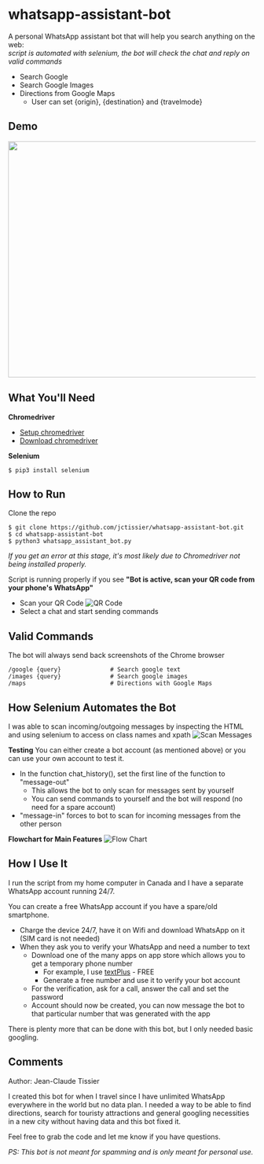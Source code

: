 # whatsapp-assistant-bot

A personal WhatsApp assistant bot that will help you search anything on the web:
<br><i>script is automated with selenium, the bot will check the chat and reply on valid commands</i>
  * Search Google
  * Search Google Images
  * Directions from Google Maps
     * User can set {origin}, {destination} and {travelmode}

## Demo
<img src="https://github.com/jctissier/whatsapp-assistant-bot/blob/master/documentation/pics/whatsappbotdemo.gif" width="640" height="480" />

## What You'll Need
**Chromedriver**

* [Setup chromedriver](http://www.kenst.com/2015/03/installing-chromedriver-on-mac-osx/)
* [Download chromedriver](https://sites.google.com/a/chromium.org/chromedriver/)

**Selenium**
```
$ pip3 install selenium
```

## How to Run
Clone the repo
```
$ git clone https://github.com/jctissier/whatsapp-assistant-bot.git
$ cd whatsapp-assistant-bot
$ python3 whatsapp_assistant_bot.py
```

*If you get an error at this stage, it's most likely due to Chromedriver not being installed properly.*

Script is running properly if you see **"Bot is active, scan your QR code from your phone's WhatsApp"**
* Scan your QR Code
![QR Code](https://github.com/jctissier/whatsapp-assistant-bot/blob/master/documentation/pics/scan_qr_code_doc.png)
* Select a chat and start sending commands

## Valid Commands
The bot will always send back screenshots of the Chrome browser 
``` 
/google {query}              # Search google text
/images {query}              # Search google images
/maps                        # Directions with Google Maps
```

## How Selenium Automates the Bot
I was able to scan incoming/outgoing messages by inspecting the HTML and using selenium to access on class names and xpath
![Scan Messages](https://github.com/jctissier/whatsapp-assistant-bot/blob/master/documentation/pics/chat_history_documentation.png)

**Testing**
You can either create a bot account (as mentioned above) or you can use your own account to test it. 

* In the function chat_history(), set the first line of the function to "message-out"
   * This allows the bot to only scan for messages sent by yourself
   * You can send commands to yourself and the bot will respond (no need for a spare account)
* "message-in" forces to bot to scan for incoming messages from the other person

**Flowchart for Main Features**
![Flow Chart](https://github.com/jctissier/whatsapp-assistant-bot/blob/master/documentation/flowchart/GoogleResults%20Flowchart.png)


## How I Use It
I run the script from my home computer in Canada and I have a separate WhatsApp account running 24/7. 

You can create a free WhatsApp account if you have a spare/old smartphone. 
* Charge the device 24/7, have it on Wifi and download WhatsApp on it (SIM card is not needed)
* When they ask you to verify your WhatsApp and need a number to text
   * Download one of the many apps on app store which allows you to get a temporary phone number 
      * For example, I use [textPlus](https://textplus.com/) - FREE
      * Generate a free number and use it to verify your bot account
   * For the verification, ask for a call, answer the call and set the password
   * Account should now be created, you can now message the bot to that particular number that was generated with the app
   
There is plenty more that can be done with this bot, but I only needed basic googling. 


## Comments
Author: Jean-Claude Tissier

I created this bot for when I travel since I have unlimited WhatsApp everywhere in the world but no data plan. I needed a way to be able to find directions, search for touristy attractions and general googling necessities in a new city without having data and this bot fixed it. 

Feel free to grab the code and let me know if you have questions.

*PS: This bot is not meant for spamming and is only meant for personal use.* 
